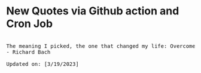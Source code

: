 # New Quotes via Github action and Cron Job

<pre>
<!-- #quote -->
The meaning I picked, the one that changed my life: Overcome fear, behold wonder.
- Richard Bach

Updated on: [3/19/2023]
<!-- #quoteEnd -->
</pre>
